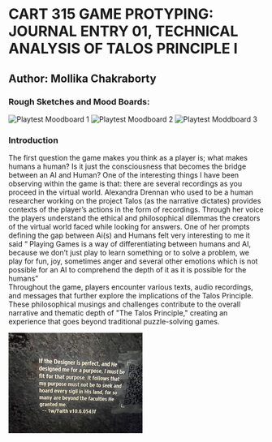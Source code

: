 
# CART 315 GAME PROTYPING: JOURNAL ENTRY 01,  TECHNICAL ANALYSIS OF TALOS PRINCIPLE I
## Author: Mollika Chakraborty 

### Rough Sketches and Mood Boards: 
![Playtest Moodboard 1](assets/images/Playtest%20moodboard%201.png)
![Playtest Moodboard 2](assets/images/Playtest%20%20moodboard%202.png)
![Playtest Moddboard 3](assets/images/Playtest%20moodboard%203.png)

### Introduction  
The first question the game makes you think as a player is; what makes humans a human? Is it just the consciousness that becomes the bridge between an AI and Human? One of the interesting things I have been observing within the game is that: there are several recordings as you proceed in the virtual world. Alexandra Drennan who used to be a human researcher working on the project Talos (as the narrative dictates) provides contexts of the player’s actions in the form of recordings. Through her voice the players understand the ethical and philosophical dilemmas the creators of the virtual world faced while looking for answers. One of her prompts defining the gap between Ai(s) and Humans felt very interesting to me it said “ Playing Games is a way of differentiating between humans and AI, because we don’t just play to learn something or to solve a problem, we play for fun, joy, sometimes anger and several other emotions which is not possible for an AI to comprehend the depth of it as it is possible for the humans”  
Throughout the game, players encounter various texts, audio recordings, and messages that further explore the implications of the Talos Principle. These philosophical musings and challenges contribute to the overall narrative and thematic depth of "The Talos Principle," creating an experience that goes beyond traditional puzzle-solving games.

![Playtest Image 1](images/Picture1.jpg)








